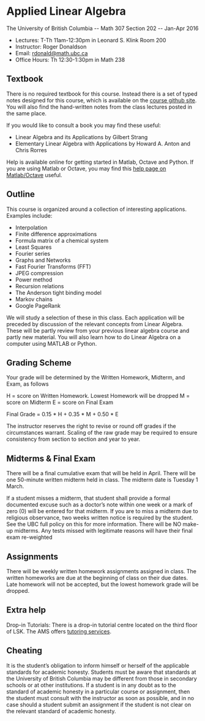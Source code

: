 # Applied Linear Algebra

The University of British Columbia -- Math 307 Section 202 -- Jan-Apr 2016

* Lectures:  T-Th 11am-12:30pm in Leonard S. Klink Room 200
* Instructor: Roger Donaldson
* Email: rdonald@math.ubc.ca
* Office Hours: Th 12:30-1:30pm in Math 238

## Textbook

There is no required textbook for this course. Instead there is a set of typed notes designed for this course, which is available on the [course github site](https://github.com/midvalestudent/Math307JanApr2016).  You will also find the hand-written notes from the class lectures posted in the same place.  

If you would like to consult a book you may find these useful:

* Linear Algebra and its Applications by Gilbert Strang
* Elementary Linear Algebra with Applications by Howard A. Anton and Chris Rorres

Help is available online for getting started in Matlab, Octave and Python.  If you are using Matlab or Octave, you may find this [help page on Matlab/Octave](http://www.yanivplan.com/matlaboctave-help) useful.

## Outline

This course is organized around a collection of interesting applications.  Examples include:

* Interpolation
* Finite difference approximations
* Formula matrix of a chemical system
* Least Squares
* Fourier series
* Graphs and Networks
* Fast Fourier Transforms (FFT)
* JPEG compression
* Power method
* Recursion relations
* The Anderson tight binding model
* Markov chains
* Google PageRank

We will study a selection of these in this class. Each application will be preceded by discussion of the relevant concepts from Linear Algebra. These will be partly review from your previous linear algebra course and partly new material. You will also learn how to do Linear Algebra on a computer using MATLAB or Python.

## Grading Scheme

Your grade will be determined by the Written Homework, Midterm, and Exam, as follows

H = score on Written Homework.  Lowest Homework will be dropped
M = score on Midterm
E = score on Final Exam

Final Grade = 0.15 * H + 0.35 * M + 0.50 * E

The instructor reserves the right to revise or round off grades if the circumstances warrant.  Scaling of the raw grade may be required to ensure consistency from section to section and year to year.

## Midterms & Final Exam

There will be a final cumulative exam that will be held in April. There will be one 50-minute written midterm held in class. The midterm date is Tuesday 1 March.

If a student misses a midterm, that student shall provide a formal documented excuse such as a doctor’s note within one week or a mark of zero (0) will be entered for that midterm. If you are to miss a midterm due to religious observance, two weeks written notice is required by the student. See the UBC full policy on this for more information. There will be NO make-up midterms. Any tests missed with legitimate reasons will have their final exam re-weighted

## Assignments

There will be weekly written homework assignments assigned in class.  The written homeworks are due at the beginning of class on their due dates.  Late homework will not be accepted, but the lowest homework grade will be dropped.

## Extra help

Drop-in Tutorials: There is a drop-in tutorial centre located on the third floor of LSK.  The AMS offers [tutoring services](http://tutoring.ams.ubc.ca/).

## Cheating

It is the student’s obligation to inform himself or herself of the applicable standards for academic honesty. Students must be aware that standards at the University of British Columbia may be different from those in secondary schools or at other institutions. If a student is in any doubt as to the standard of academic honesty in a particular course or assignment, then the student must consult with the instructor as soon as possible, and in no case should a student submit an assignment if the student is not clear on the relevant standard of academic honesty.
